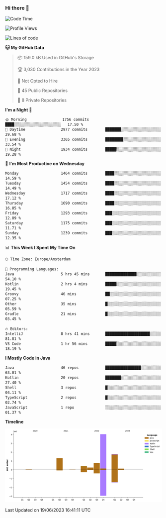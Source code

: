 ### Hi there 👋


<!--START_SECTION:waka-->
![Code Time](http://img.shields.io/badge/Code%20Time-3%2C255%20hrs%2017%20mins-blue)

![Profile Views](http://img.shields.io/badge/Profile%20Views-126-blue)

![Lines of code](https://img.shields.io/badge/From%20Hello%20World%20I%27ve%20Written-8.7%20million%20lines%20of%20code-blue)

**🐱 My GitHub Data** 

> 📦 159.0 kB Used in GitHub's Storage 
 > 
> 🏆 3,030 Contributions in the Year 2023
 > 
> 🚫 Not Opted to Hire
 > 
> 📜 45 Public Repositories 
 > 
> 🔑 8 Private Repositories 
 > 
**I'm a Night 🦉** 

```text
🌞 Morning                1756 commits        ████░░░░░░░░░░░░░░░░░░░░░   17.50 % 
🌆 Daytime                2977 commits        ███████░░░░░░░░░░░░░░░░░░   29.68 % 
🌃 Evening                3365 commits        ████████░░░░░░░░░░░░░░░░░   33.54 % 
🌙 Night                  1934 commits        █████░░░░░░░░░░░░░░░░░░░░   19.28 % 
```
📅 **I'm Most Productive on Wednesday** 

```text
Monday                   1464 commits        ████░░░░░░░░░░░░░░░░░░░░░   14.59 % 
Tuesday                  1454 commits        ████░░░░░░░░░░░░░░░░░░░░░   14.49 % 
Wednesday                1717 commits        ████░░░░░░░░░░░░░░░░░░░░░   17.12 % 
Thursday                 1690 commits        ████░░░░░░░░░░░░░░░░░░░░░   16.85 % 
Friday                   1293 commits        ███░░░░░░░░░░░░░░░░░░░░░░   12.89 % 
Saturday                 1175 commits        ███░░░░░░░░░░░░░░░░░░░░░░   11.71 % 
Sunday                   1239 commits        ███░░░░░░░░░░░░░░░░░░░░░░   12.35 % 
```


📊 **This Week I Spent My Time On** 

```text
🕑︎ Time Zone: Europe/Amsterdam

💬 Programming Languages: 
Java                     5 hrs 45 mins       ██████████████░░░░░░░░░░░   54.10 % 
Kotlin                   2 hrs 4 mins        █████░░░░░░░░░░░░░░░░░░░░   19.45 % 
Groovy                   46 mins             ██░░░░░░░░░░░░░░░░░░░░░░░   07.25 % 
Other                    35 mins             █░░░░░░░░░░░░░░░░░░░░░░░░   05.59 % 
Gradle                   21 mins             █░░░░░░░░░░░░░░░░░░░░░░░░   03.45 % 

🔥 Editors: 
IntelliJ                 8 hrs 41 mins       ████████████████████░░░░░   81.81 % 
VS Code                  1 hr 56 mins        █████░░░░░░░░░░░░░░░░░░░░   18.19 % 
```

**I Mostly Code in Java** 

```text
Java                     46 repos            ████████████████░░░░░░░░░   63.01 % 
Kotlin                   20 repos            ███████░░░░░░░░░░░░░░░░░░   27.40 % 
Shell                    3 repos             █░░░░░░░░░░░░░░░░░░░░░░░░   04.11 % 
TypeScript               2 repos             █░░░░░░░░░░░░░░░░░░░░░░░░   02.74 % 
JavaScript               1 repo              ░░░░░░░░░░░░░░░░░░░░░░░░░   01.37 % 
```



**Timeline**

![Lines of Code chart](https://raw.githubusercontent.com/powercasgamer/powercasgamer/master/assets/bar_graph.png)


 Last Updated on 19/06/2023 16:41:11 UTC
<!--END_SECTION:waka-->
